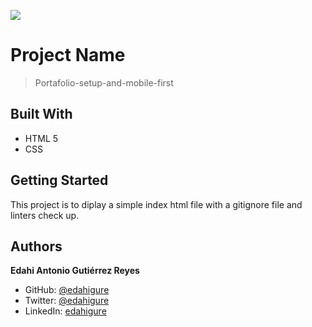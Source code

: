 ![](https://img.shields.io/badge/Microverse-blueviolet)

# Project Name

> Portafolio-setup-and-mobile-first


## Built With

- HTML 5 
- CSS

## Getting Started
This project is to diplay a simple index html file with a gitignore file and linters check up.

## Authors

**Edahi Antonio Gutiérrez Reyes**


- GitHub: [@edahigure](https://github.com/edahigure)
- Twitter: [@edahigure](https://twitter.com/edahigure)
- LinkedIn: [edahigure](https://linkedin.com/in/edahigure)





